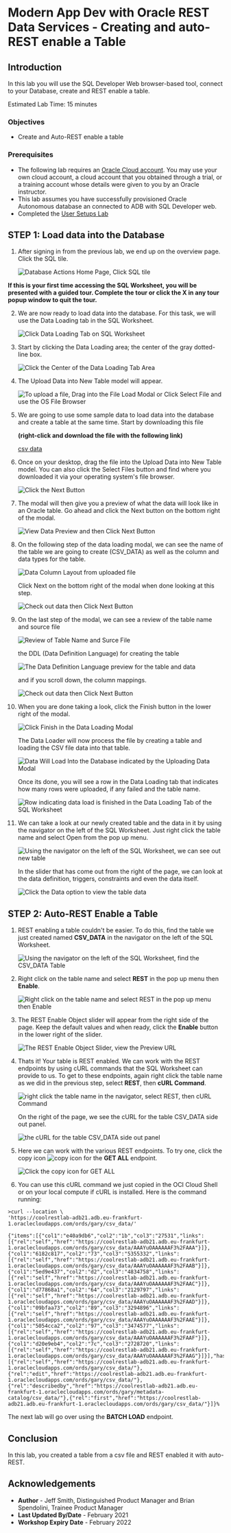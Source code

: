 # Modern App Dev with Oracle REST Data Services - Creating and auto-REST enable a Table

## Introduction

In this lab you will use the SQL Developer Web browser-based tool, connect to your Database, create and REST enable a table.

Estimated Lab Time: 15 minutes

### Objectives

- Create and Auto-REST enable a table

### Prerequisites

- The following lab requires an <a href="https://www.oracle.com/cloud/free/" target="\_blank">Oracle Cloud account</a>. You may use your own cloud account, a cloud account that you obtained through a trial, or a training account whose details were given to you by an Oracle instructor.
- This lab assumes you have successfully provisioned Oracle Autonomous database an connected to ADB with SQL Developer web.
- Completed the [User Setups Lab](../user-setups/user_setups.md)

## **STEP 1**: Load data into the Database

1. After signing in from the previous lab, we end up on the overview page. Click the SQL tile.

    ![Database Actions Home Page, Click SQL tile](./images/sdw-15.png)

**If this is your first time accessing the SQL Worksheet, you will be presented with a guided tour. Complete the tour or click the X in any tour popup window to quit the tour.**

2. We are now ready to load data into the database. For this task, we will use the Data Loading tab in the SQL Worksheet.

    ![Click Data Loading Tab on SQL Worksheet](./images/sdw-16.png)

3. Start by clicking the Data Loading area; the center of the gray dotted-line box.

    ![Click the Center of the Data Loading Tab Area](./images/sdw-17.png)

4. The Upload Data into New Table model will appear.

    ![To upload a file, Drag into the File Load Modal or Click Select File and use the OS File Browser](./images/sdw-18.png)

5. We are going to use some sample data to load data into the database and create a table at the same time. Start by downloading this file

    **(right-click and download the file with the following link)**

    [csv data](https://objectstorage.us-ashburn-1.oraclecloud.com/p/IuDlc0zWHPW2R0uIRnFlRzumfgHaJYpw44ltqBEiyLtN9qnBTKiPtSmtyYCdckD0/n/c4u03/b/developer-library/o/csv_data.csv)

6. Once on your desktop, drag the file into the Upload Data into New Table model. You can also click the Select Files button and find where you downloaded it via your operating system's file browser.

    ![Click the Next Button](./images/sdw-19.png)

7. The modal will then give you a preview of what the data will look like in an Oracle table. Go ahead and click the Next button on the bottom right of the modal.

    ![View Data Preview and then Click Next Button](./images/sdw-20.png)

8. On the following step of the data loading modal, we can see the name of the table we are going to create (CSV_DATA) as well as the column and data types for the table.

    ![Data Column Layout from uploaded file](./images/sdw-21.png)

    Click Next on the bottom right of the modal when done looking at this step.

    ![Check out data then Click Next Button](./images/sdw-22.png)

9. On the last step of the modal, we can see a review of the table name and source file

    ![Review of Table Name and Surce File](./images/sdw-23.png)

    the DDL (Data Definition Language) for creating the table

    ![The Data Definition Language preview for the table and data](./images/sdw-24.png)

    and if you scroll down, the column mappings.

    ![Check out data then Click Next Button](./images/sdw-25.png)

10. When you are done taking a look, click the Finish button in the lower right of the modal.

    ![Click Finish in the Data Loading Modal](./images/sdw-27.png)

    The Data Loader will now process the file by creating a table and loading the CSV file data into that table. 

    ![Data Will Load Into the Database indicated by the Uploading Data Modal](./images/sdw-28.png)

    Once its done, you will see a row in the Data Loading tab that indicates how many rows were uploaded, if any failed and the table name.

    ![Row indicating data load is finished in the Data Loading Tab of the SQL Worksheet](./images/sdw-29.png)

11. We can take a look at our newly created table and the data in it by using the navigator on the left of the SQL Worksheet. Just right click the table name and select Open from the pop up menu.

    ![Using the navigator on the left of the SQL Worksheet, we can see out new table](./images/sdw-30.png)

    In the slider that has come out from the right of the page, we can look at the data definition, triggers, constraints and even the data itself.

    ![Click the Data option to view the table data](./images/sdw-31.png)

## **STEP 2:** Auto-REST Enable a Table

1. REST enabling a table couldn't be easier. To do this, find the table we just created named **CSV_DATA** in the navigator on the left of the SQL Worksheet.

    ![Using the navigator on the left of the SQL Worksheet, find the CSV_DATA Table](./images/sdw-32.png)

2. Right click on the table name and select **REST** in the pop up menu then **Enable**.

    ![Right click on the table name and select REST in the pop up menu then Enable](./images/sdw-33.png)

3. The REST Enable Object slider will appear from the right side of the page. Keep the default values and when ready, click the **Enable** button in the lower right of the slider.

    ![The REST Enable Object Slider, view the Preview URL](./images/sdw-34.png)

4. Thats it! Your table is REST enabled. We can work with the REST endpoints by using cURL commands that the SQL Worksheet can provide to us. To get to these endpoints, again right click the table name as we did in the previous step, select **REST**, then **cURL Command**.

    ![right click the table name in the navigator, select REST, then cURL Command](./images/sdw-37.png)

    On the right of the page, we see the cURL for the table CSV_DATA side out panel.

    ![the cURL for the table CSV_DATA side out panel](./images/sdw-38.png)

5. Here we can work with the various REST endpoints. To try one, click the copy icon ![copy icon](./images/copy-copy.png) for the **GET ALL** endpoint.

    ![Click the copy icon for GET ALL](./images/sdw-39.png)

6. You can use this cURL command we just copied in the OCI Cloud Shell or on your local compute if cURL is installed. Here is the command running:

```
>curl --location \
'https://coolrestlab-adb21.adb.eu-frankfurt-1.oraclecloudapps.com/ords/gary/csv_data/'

{"items":[{"col1":"e40a9db6","col2":"1b","col3":"27531","links":[{"rel":"self","href":"https://coolrestlab-adb21.adb.eu-frankfurt-1.oraclecloudapps.com/ords/gary/csv_data/AAAYuOAAAAAAF3%2FAAA"}]},{"col1":"6182c817","col2":"73","col3":"5355332","links":[{"rel":"self","href":"https://coolrestlab-adb21.adb.eu-frankfurt-1.oraclecloudapps.com/ords/gary/csv_data/AAAYuOAAAAAAF3%2FAAB"}]},{"col1":"5ed9e437","col2":"d2","col3":"4834758","links":[{"rel":"self","href":"https://coolrestlab-adb21.adb.eu-frankfurt-1.oraclecloudapps.com/ords/gary/csv_data/AAAYuOAAAAAAF3%2FAAC"}]},{"col1":"d77868a1","col2":"64","col3":"2129797","links":[{"rel":"self","href":"https://coolrestlab-adb21.adb.eu-frankfurt-1.oraclecloudapps.com/ords/gary/csv_data/AAAYuOAAAAAAF3%2FAAD"}]},{"col1":"09bfaa73","col2":"89","col3":"3294896","links":[{"rel":"self","href":"https://coolrestlab-adb21.adb.eu-frankfurt-1.oraclecloudapps.com/ords/gary/csv_data/AAAYuOAAAAAAF3%2FAAE"}]},{"col1":"5054cca2","col2":"97","col3":"3474577","links":[{"rel":"self","href":"https://coolrestlab-adb21.adb.eu-frankfurt-1.oraclecloudapps.com/ords/gary/csv_data/AAAYuOAAAAAAF3%2FAAF"}]},{"col1":"d20e9eb4","col2":"7c","col3":"2728720","links":[{"rel":"self","href":"https://coolrestlab-adb21.adb.eu-frankfurt-1.oraclecloudapps.com/ords/gary/csv_data/AAAYuOAAAAAAF3%2FAAG"}]}],"hasMore":false,"limit":25,"offset":0,"count":7,"links":[{"rel":"self","href":"https://coolrestlab-adb21.adb.eu-frankfurt-1.oraclecloudapps.com/ords/gary/csv_data/"},{"rel":"edit","href":"https://coolrestlab-adb21.adb.eu-frankfurt-1.oraclecloudapps.com/ords/gary/csv_data/"},{"rel":"describedby","href":"https://coolrestlab-adb21.adb.eu-frankfurt-1.oraclecloudapps.com/ords/gary/metadata-catalog/csv_data/"},{"rel":"first","href":"https://coolrestlab-adb21.adb.eu-frankfurt-1.oraclecloudapps.com/ords/gary/csv_data/"}]}% 
```

The next lab will go over using the **BATCH LOAD** endpoint.


## Conclusion

In this lab, you created a table from a csv file and REST enabled it with auto-REST.

## Acknowledgements

- **Author** - Jeff Smith, Distinguished Product Manager and Brian Spendolini, Trainee Product Manager
- **Last Updated By/Date** - February 2021
- **Workshop Expiry Date** - February 2022

